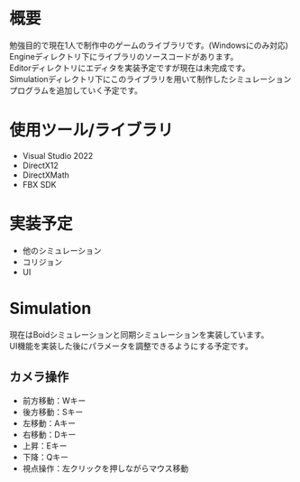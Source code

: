 # 概要
勉強目的で現在1人で制作中のゲームのライブラリです。(Windowsにのみ対応)  
Engineディレクトリ下にライブラリのソースコードがあります。  
Editorディレクトリにエディタを実装予定ですが現在は未完成です。  
Simulationディレクトリ下にこのライブラリを用いて制作したシミュレーションプログラムを追加していく予定です。

# 使用ツール/ライブラリ
- Visual Studio 2022
- DirectX12
- DirectXMath
- FBX SDK

# 実装予定
- 他のシミュレーション
- コリジョン
- UI

# Simulation
現在はBoidシミュレーションと同期シミュレーションを実装しています。  
UI機能を実装した後にパラメータを調整できるようにする予定です。
## カメラ操作
- 前方移動：Wキー
- 後方移動：Sキー
- 左移動：Aキー
- 右移動：Dキー
- 上昇：Eキー
- 下降：Qキー
- 視点操作：左クリックを押しながらマウス移動
